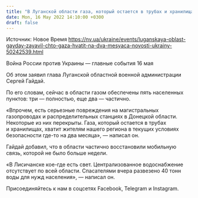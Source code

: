 ```yaml
---
title: "В Луганской области газа, который остается в трубах и хранилищах, хватит на два месяца — ОВА"
date: Mon, 16 May 2022 14:10:00 +0300
draft: false
---
```

Источник: Новое Время https://nv.ua/ukraine/events/luganskaya-oblast-gayday-zayavil-chto-gaza-hvatit-na-dva-mesyaca-novosti-ukrainy-50242539.html


Война России против Украины — главные события 16 мая

Об этом заявил глава Луганской областной военной администрации Сергей Гайдай.

По его словам, сейчас в области газом обеспечены пять населенных пунктов: три — полностью, еще два — частично.

«Впрочем, есть серьезные повреждения на магистральных газопроводах и распределительных станциях в Донецкой области. Некоторые из них перекрыты. Газа, который остается в трубах и хранилищах, хватит жителям нашего региона в текущих условиях безопасности где-то на два месяца», — написал он.

Гайдай добавил, что в области частично восстановили мобильную связь, которой не было больше недели.

«В Лисичанске кое-где есть свет. Централизованное водоснабжение отсутствует по всей области. Спасателями вчера развезено 40 тонн воды для нужд населения», — написал он.

Присоединяйтесь к нам в соцсетях Facebook, Telegram и Instagram.
